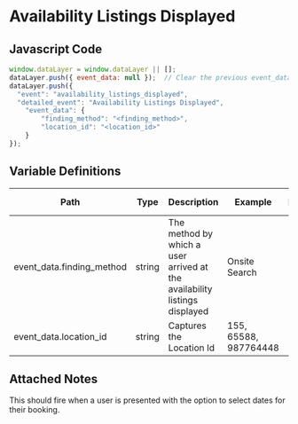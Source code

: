 # Availability Listings Displayed

### 

## Javascript Code
```js
window.dataLayer = window.dataLayer || [];
dataLayer.push({ event_data: null });  // Clear the previous event_data object.
dataLayer.push({
  "event": "availability_listings_displayed",
  "detailed_event": "Availability Listings Displayed",
    "event_data": {
        "finding_method": "<finding_method>",
        "location_id": "<location_id>"
    }
});
```

## Variable Definitions

|Path|Type|Description|Example|Pattern|Min Length|Max Length|Minimum|Maximum|Multiple Of|
| --- | --- | --- | --- | --- | --- | --- | --- | --- | --- |
|event_data.finding_method|string|The method by which a user arrived at the availability listings displayed|Onsite Search|||||||
|event_data.location_id|string|Captures the Location Id|155, 65588, 987764448|||||||

## Attached Notes

<p>This should fire when a user is presented with the option to select dates for their booking.</p>
